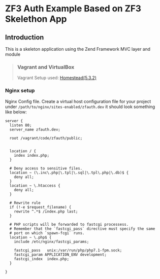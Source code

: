 # ZF3 Auth Example Based on ZF3 Skelethon App

## Introduction

This is a skeleton application using the Zend Framework MVC layer and module

> ### Vagrant and VirtualBox
>
> Vagrant Setup used: [Homestead(5.3.2)](https://github.com/laravel/homestead/releases/tag/v5.3.2)


### Nginx setup
Nginx Config file.
Create a virtual host configuration file for your project under `/path/to/nginx/sites-enabled/zfauth.dev`
it should look something like below:

```nginx
server {
  listen 80;
  server_name zfauth.dev;

  root /vagrant/code/zfauth/public;


  location / {
    index index.php;
  }

  # Deny access to sensitive files.
  location ~ (\.inc\.php|\.tpl|\.sql|\.tpl\.php|\.db)$ {
    deny all;
  }
  location ~ \.htaccess {
    deny all;
  }

  # Rewrite rule
  if (!-e $request_filename) {
    rewrite ^.*$ /index.php last;
  }

  # PHP scripts will be forwarded to fastcgi processess.
  # Remember that the `fastcgi_pass` directive must specify the same
  # port on which `spawn-fcgi` runs.
  location ~ \.php$ {
    include /etc/nginx/fastcgi_params;

    fastcgi_pass   unix:/var/run/php/php7.1-fpm.sock;
    fastcgi_param APPLICATION_ENV development;    
    fastcgi_index  index.php;
  }

}
```